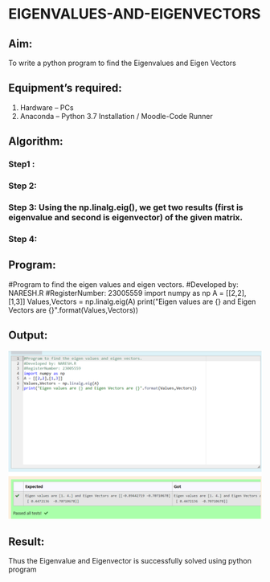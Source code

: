 # EIGENVALUES-AND-EIGENVECTORS
## Aim:
To write a python program to find the Eigenvalues and Eigen Vectors
## Equipment’s required:
1. 	Hardware – PCs
2. 	Anaconda – Python 3.7 Installation / Moodle-Code Runner
## Algorithm:
### Step1 : 
### Step 2: 
### Step 3: Using the np.linalg.eig(),  we get two results (first is eigenvalue and second is eigenvector) of the given matrix.
### Step 4: 

## Program:

#Program to find the eigen values and eigen vectors.
#Developed by: NARESH.R
#RegisterNumber: 23005559
import numpy as np
A = [[2,2],[1,3]]
Values,Vectors = np.linalg.eig(A)
print("Eigen values are {} and Eigen Vectors are {}".format(Values,Vectors))

## Output:

![Alt text](<Screenshot 2023-12-24 164850.png>)
## Result:
Thus the Eigenvalue and Eigenvector is successfully solved using python program
